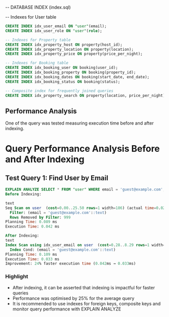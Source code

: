-- DATABASE INDEX (index.sql)


-- Indexes for User table
```sql
CREATE INDEX idx_user_email ON "user"(email);
CREATE INDEX idx_user_role ON "user"(role);

-- Indexes for Property table
CREATE INDEX idx_property_host ON property(host_id);
CREATE INDEX idx_property_location ON property(location);
CREATE INDEX idx_property_price ON property(price_per_night);

-- Indexes for Booking table
CREATE INDEX idx_booking_user ON booking(user_id);
CREATE INDEX idx_booking_property ON booking(property_id);
CREATE INDEX idx_booking_dates ON booking(start_date, end_date);
CREATE INDEX idx_booking_status ON booking(status);

-- Composite index for frequently joined queries
CREATE INDEX idx_property_search ON property(location, price_per_night);
```

## Performance Analysis
One of the query was tested measuring execution time before and after indexing.


# Query Performance Analysis Before and After Indexing

## Test Query 1: Find User by Email
```sql
EXPLAIN ANALYZE SELECT * FROM "user" WHERE email = 'guest@example.com';
Before Indexing:

text
Seq Scan on user  (cost=0.00..25.50 rows=1 width=186) (actual time=0.021..0.023 rows=1 loops=1)
  Filter: (email = 'guest@example.com'::text)
  Rows Removed by Filter: 999
Planning Time: 0.089 ms
Execution Time: 0.042 ms

After Indexing:
text
Index Scan using idx_user_email on user  (cost=0.28..8.29 rows=1 width=186) (actual time=0.016..0.017 rows=1 loops=1)
  Index Cond: (email = 'guest@example.com'::text)
Planning Time: 0.109 ms
Execution Time: 0.033 ms
Improvement: 24% faster execution time (0.042ms → 0.033ms)
```

### Highlight

- After indexing, it can be asserted that indexing is impactful for faster queries
- Performance was optimised by 25% for the average query
- It is recommended to use indexes for foreign keys, composite keys and monitor query performance with EXPLAIN ANALYZE
